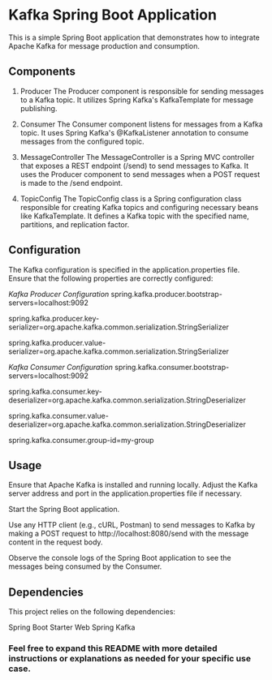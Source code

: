 # Kafka Spring Boot Application

This is a simple Spring Boot application that demonstrates how to integrate Apache Kafka for message production and consumption.

## Components
1. Producer
   The Producer component is responsible for sending messages to a Kafka topic. It utilizes Spring Kafka's KafkaTemplate for message publishing.

2. Consumer
   The Consumer component listens for messages from a Kafka topic. It uses Spring Kafka's @KafkaListener annotation to consume messages from the configured topic.

3. MessageController
   The MessageController is a Spring MVC controller that exposes a REST endpoint (/send) to send messages to Kafka. It uses the Producer component to send messages when a POST request is made to the /send endpoint.

4. TopicConfig
   The TopicConfig class is a Spring configuration class responsible for creating Kafka topics and configuring necessary beans like KafkaTemplate. It defines a Kafka topic with the specified name, partitions, and replication factor.

## Configuration
The Kafka configuration is specified in the application.properties file. Ensure that the following properties are correctly configured:


*Kafka Producer Configuration*
spring.kafka.producer.bootstrap-servers=localhost:9092 

spring.kafka.producer.key-serializer=org.apache.kafka.common.serialization.StringSerializer 

spring.kafka.producer.value-serializer=org.apache.kafka.common.serialization.StringSerializer

*Kafka Consumer Configuration*
spring.kafka.consumer.bootstrap-servers=localhost:9092 

spring.kafka.consumer.key-deserializer=org.apache.kafka.common.serialization.StringDeserializer 

spring.kafka.consumer.value-deserializer=org.apache.kafka.common.serialization.StringDeserializer 

spring.kafka.consumer.group-id=my-group

## Usage
Ensure that Apache Kafka is installed and running locally. Adjust the Kafka server address and port in the application.properties file if necessary.

Start the Spring Boot application.

Use any HTTP client (e.g., cURL, Postman) to send messages to Kafka by making a POST request to http://localhost:8080/send with the message content in the request body.

Observe the console logs of the Spring Boot application to see the messages being consumed by the Consumer.

## Dependencies
This project relies on the following dependencies:

Spring Boot Starter Web
Spring Kafka 



### Feel free to expand this README with more detailed instructions or explanations as needed for your specific use case.
